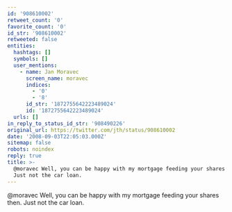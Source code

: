 ```yaml
---
id: '908610002'
retweet_count: '0'
favorite_count: '0'
id_str: '908610002'
retweeted: false
entities:
  hashtags: []
  symbols: []
  user_mentions:
    - name: Jan Moravec
      screen_name: moravec
      indices:
        - '0'
        - '8'
      id_str: '1872755642223489024'
      id: '1872755642223489024'
  urls: []
in_reply_to_status_id_str: '908490226'
original_url: https://twitter.com/jth/status/908610002
date: '2008-09-03T22:05:03.000Z'
sitemap: false
robots: noindex
reply: true
title: >-
  @moravec Well, you can be happy with my mortgage feeding your shares then.
  Just not the car loan.
---
```


@moravec Well, you can be happy with my mortgage feeding your shares then. Just not the car loan.